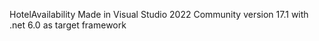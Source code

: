 HotelAvailability
Made in Visual Studio 2022 Community version 17.1 with .net 6.0 as target framework